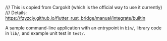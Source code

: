 <!--
SPDX-FileCopyrightText: 2024 Foundation Devices Inc.

SPDX-License-Identifier: GPL-3.0-or-later
-->

/// This is copied from Cargokit (which is the official way to use it currently)
/// Details: https://fzyzcjy.github.io/flutter_rust_bridge/manual/integrate/builtin

A sample command-line application with an entrypoint in `bin/`, library code
in `lib/`, and example unit test in `test/`.
